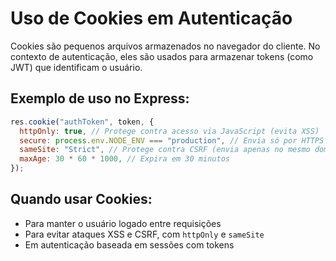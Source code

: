 # Uso de Cookies em Autenticação

Cookies são pequenos arquivos armazenados no navegador do cliente. No contexto de autenticação, eles são usados para armazenar tokens (como JWT) que identificam o usuário.

## Exemplo de uso no Express:

```js
res.cookie("authToken", token, {
  httpOnly: true, // Protege contra acesso via JavaScript (evita XSS)
  secure: process.env.NODE_ENV === "production", // Envia só por HTTPS em produção
  sameSite: "Strict", // Protege contra CSRF (envia apenas no mesmo domínio)
  maxAge: 30 * 60 * 1000, // Expira em 30 minutos
});
```

## Quando usar Cookies:
- Para manter o usuário logado entre requisições
- Para evitar ataques XSS e CSRF, com `httpOnly` e `sameSite`
- Em autenticação baseada em sessões com tokens